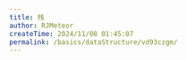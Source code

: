 ```yaml
---
title: 栈
author: RJMeteor
createTime: 2024/11/08 01:45:07
permalink: /basics/dataStructure/vd93czgm/
---
```

